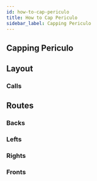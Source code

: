 ```yaml
---
id: how-to-cap-periculo
title: How to Cap Periculo
sidebar_label: Capping Periculo
---
```

## Capping Periculo
## Layout
### Calls
## Routes
### Backs
### Lefts
### Rights
### Fronts